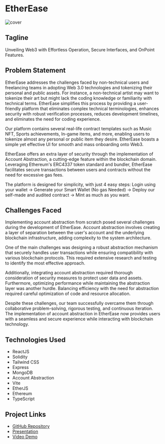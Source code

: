 # EtherEase
![cover](https://github.com/its-harsshhh/ethMumbai/assets/91140636/003efa8c-d63d-4f52-ad47-dfbf4cc56adf)


## Tagline
Unveiling Web3 with Effortless Operation, Secure Interfaces, and OnPoint Features.

## Problem Statement
EtherEase addresses the challenges faced by non-technical users and freelancing teams in adopting Web 3.0 technologies and tokenizing their personal and public assets. For instance, a non-technical artist may want to tokenize their art but might lack the coding knowledge or familiarity with technical terms. EtherEase simplifies this process by providing a user-friendly platform that eliminates complex technical terminologies, enhances security with robust verification processes, reduces development timelines, and eliminates the need for coding experience.

Our platform contains several real-life contract templates such as Music NFT, Sports achievements, In-game items, and more, enabling users to tokenize almost any personal or public item they desire. EtherEase boasts a simple yet effective UI for smooth and mass onboarding onto Web3.

EtherEase offers an extra layer of security through the implementation of Account Abstraction, a cutting-edge feature within the blockchain domain. Leveraging Ethereum's ERC4337 token standard and bundler, EtherEase facilitates secure transactions between users and contracts without the need for excessive gas fees.

The platform is designed for simplicity, with just 4 easy steps: Login using your wallet -> Generate your Smart Wallet (No gas Needed) -> Deploy our self-made and audited contract -> Mint as much as you want.

## Challenges Faced
Implementing account abstraction from scratch posed several challenges during the development of EtherEase. Account abstraction involves creating a layer of separation between the user's account and the underlying blockchain infrastructure, adding complexity to the system architecture.

One of the main challenges was designing a robust abstraction mechanism that securely handles user transactions while ensuring compatibility with various blockchain protocols. This required extensive research and testing to identify the most effective approach.

Additionally, integrating account abstraction required thorough consideration of security measures to protect user data and assets. Furthermore, optimizing performance while maintaining the abstraction layer was another hurdle. Balancing efficiency with the need for abstraction required careful optimization of code and resource allocation.

Despite these challenges, our team successfully overcame them through collaborative problem-solving, rigorous testing, and continuous iteration. The implementation of account abstraction in EtherEase now provides users with a seamless and secure experience while interacting with blockchain technology.

## Technologies Used
- ReactJS
- Solidity
- Tailwind CSS
- Express
- MongoDB
- Account Abstraction
- Vite
- EtherJS
- Ethereum
- TypeScript

## Project Links
- [GitHub Repository](https://github.com/PrakharSharma888/ethMumbai)
- [Presentation](https://www.figma.com/proto/9QjGwj5U0bCcIEn34GIdEY/EtherEase---EthMumbai?page-id=0%3A1&type=design&node-id=1-9&viewport=696%2C222%2C0.05&t=xT4epyNWQYAeIp0Q-1&scaling=scale-down&mode=design)
- [Video Demo](link_to_video)
